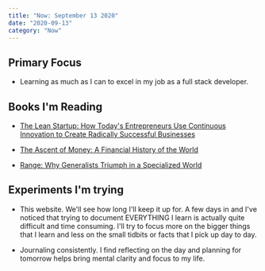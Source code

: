 ```yaml
---
title: "Now: September 13 2020"
date: "2020-09-13"
category: "Now"
---
```


## Primary Focus

- Learning as much as I can to excel in my job as a full stack developer.

## Books I'm Reading

- [The Lean Startup: How Today's Entrepreneurs Use Continuous Innovation to Create Radically Successful Businesses](https://www.goodreads.com/book/show/10127019-the-lean-startup)

- [The Ascent of Money: A Financial History of the World](https://www.goodreads.com/book/show/2714607-the-ascent-of-money)

- [Range: Why Generalists Triumph in a Specialized World](https://www.goodreads.com/book/show/41795733-range)

## Experiments I'm trying

- This website. We'll see how long I'll keep it up for. A few days in and I've noticed that trying to document EVERYTHING I learn is actually quite difficult and time consuming. I'll try to focus more on the bigger things that I learn and less on the small tidbits or facts that I pick up day to day.

- Journaling consistently. I find reflecting on the day and planning for tomorrow helps bring mental clarity and focus to my life.
